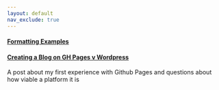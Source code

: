 ```yaml
---
layout: default
nav_exclude: true
---
```


#### [Formatting Examples](./github/formatting.md)


#### [Creating a Blog on GH Pages v Wordpress](./GH_pages/)
A post about my first experience with Github Pages and questions about how viable a platform it is
